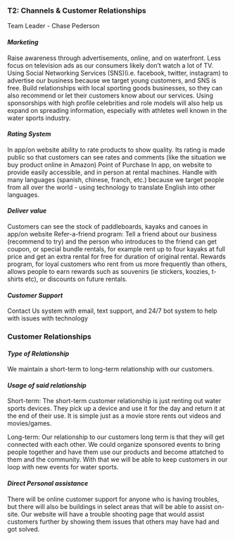 

### **T2: Channels & Customer Relationships**

Team Leader - Chase Pederson

#### *Marketing* 

Raise awareness through advertisements, online, and on waterfront.
Less focus on television ads as our consumers likely don’t watch a lot of TV.
Using Social Networking Services (SNS)(i.e. facebook, twitter, instagram) to advertise our business because we target young customers, and SNS is free.
Build relationships with local sporting goods businesses, so they can also recommend or let their customers know about our services. Using sponsorships with high profile celebrities and role models will also help us expand on spreading information, especially with athletes well known in the water sports industry.

#### *Rating System*

In app/on website ability to rate products to show quality.
Its rating is made public so that customers can see rates and comments (like the situation we buy product online in Amazon) 
Point of Purchase
In app, on website to provide easily accessible, and in person at rental machines.
Handle with many languages (spanish, chinese, franch, etc.) because we target people from all over the world - using technology to translate English into other languages.
 
#### *Deliver value*

Customers can see the stock of paddleboards, kayaks and canoes in app/on website
Refer-a-friend program: Tell a friend about our business (recommend to try) and the person who introduces to the friend can get coupon, or special bundle rentals, for example rent up to four kayaks at full price and get an extra rental for free for duration of original rental. Rewards program, for loyal customers who rent from us more frequently than others, allows people to earn rewards such as souvenirs (ie stickers, koozies, t-shirts etc), or discounts on future rentals.


#### *Customer Support*

 Contact Us system with email, text support, and 24/7 bot system to help with issues with technology
 
 
### **Customer Relationships**

#### *Type of Relationship*

We maintain a short-term to long-term relationship with our customers.

#### *Usage of said relationship*

Short-term: The short-term customer relationship is just renting out water sports devices. They pick up a device and use it for the day and return it at the end of their use. It is simple just as a movie store rents out videos and movies/games.

Long-term: Our relationship to our customers long term is that they will get connected with each other. We could organize sponsored events to bring people together and have them use our products and become attatched to them and the community. With that we will be able to keep customers in our loop with new events for water sports.

#### *Direct Personal assistance*

There will be online customer support for anyone who is having troubles, but there will also be buildings in select areas that will be able to assist on-site. Our website will have a trouble shooting page that would assist customers further by showing them issues that others may have had and got solved.

